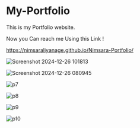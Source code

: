 # My-Portfolio
This is my Portfolio website.

Now you Can reach me Using this Link !

https://nimsaraliyanage.github.io/Nimsara-Portfolio/

![Screenshot 2024-12-26 101813](https://github.com/user-attachments/assets/0e6b4586-fdd3-4b38-8443-53b2cbd34a81)

![Screenshot 2024-12-26 080945](https://github.com/user-attachments/assets/e654a79b-9f6e-4727-afdd-4e5583530c81)

![p7](https://github.com/user-attachments/assets/814cdf56-aa89-42cb-8eaf-92e3a7e50d85)

![p8](https://github.com/user-attachments/assets/372abd59-ec74-4d86-a868-e5cd89273436)

![p9](https://github.com/user-attachments/assets/dea25e8c-522b-4894-b2b1-6b2dae1cc8af)

![p10](https://github.com/user-attachments/assets/cc7f1673-04ec-4412-afdf-7d76f9cb594d)
